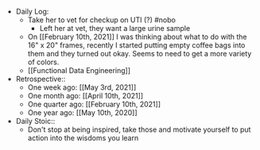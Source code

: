 - Daily Log:
    - Take her to vet for checkup on UTI (?) #nobo
        - Left her at vet, they want a large urine sample
    - On [[February 10th, 2021]] I was thinking about what to do with the 16" x 20" frames, recently I started putting empty coffee bags into them and they turned out okay. Seems to need to get a more variety of colors.
    - [[Functional Data Engineering]]
- Retrospective::
    - One week ago: [[May 3rd, 2021]]
    - One month ago: [[April 10th, 2021]]
    - One quarter ago: [[February 10th, 2021]]
    - One year ago: [[May 10th, 2020]]
- Daily Stoic::
    - Don't stop at being inspired, take those and motivate yourself to put action into the wisdoms you learn

